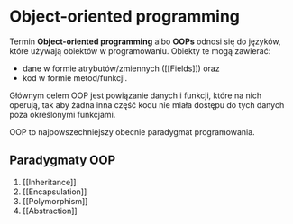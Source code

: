 # Object-oriented programming

Termin **Object-oriented programming** albo **OOPs** odnosi się do języków, które używają obiektów w programowaniu. Obiekty te mogą zawierać:
* dane w formie atrybutów/zmiennych ([[Fields]]) oraz 
* kod w formie metod/funkcji.

Głównym celem OOP jest powiązanie danych i funkcji, które na nich operują, tak aby żadna inna część kodu nie miała dostępu do tych danych poza określonymi funkcjami.

OOP to najpowszechniejszy obecnie paradygmat programowania.

## Paradygmaty OOP
1. [[Inheritance]]
2. [[Encapsulation]] 
3. [[Polymorphism]]
4. [[Abstraction]]
